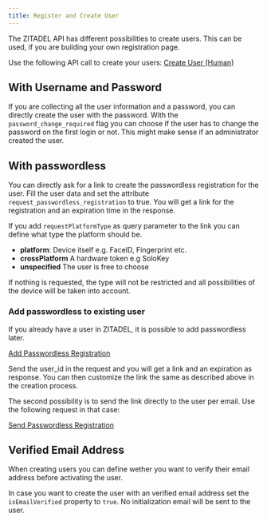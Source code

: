 ```yaml
---
title: Register and Create User
---
```


The ZITADEL API has different possibilities to create users.
This can be used, if you are building your own registration page.

Use the following API call to create your users:
[Create User (Human)](/apis/mgmt/management-service-import-human-user.api.mdx)

## With Username and Password

If you are collecting all the user information and a password, you can directly create the user with the password.
With the `password_change_required` flag you can choose if the user has to change the password on the first login or not.
This might make sense if an administrator created the user.

## With passwordless

You can directly ask for a link to create the passwordless registration for the user. 
Fill the user data and set the attribute `request_passwordless_registration` to true.
You will get a link for the registration and an expiration time in the response.

If you add `requestPlatformType` as query parameter to the link you can define what type the platform should be.
- **platform**: Device itself e.g. FaceID, Fingerprint etc.
- **crossPlatform** A hardware token e.g SoloKey
- **unspecified** The user is free to choose

If nothing is requested, the type will not be restricted and all possibilities of the device will be taken into account.

### Add passwordless to existing user

If you already have a user in ZITADEL, it is possible to add passwordless later.

[Add Passwordless Registration ](/apis/mgmt)

Send the user_id in the request and you will get a link and an expiration as response.
You can then customize the link the same as described above in the creation process.

The second possibility is to send the link directly to the user per email.
Use the following request in that case:

[Send Passwordless Registration ](/apis/mgmt)

## Verified Email Address

When creating users you can define wether you want to verify their email address before activating the user.

In case you want to create the user with an verified email address set the `isEmailVerified` property to `true`.
No initialization email will be sent to the user.
